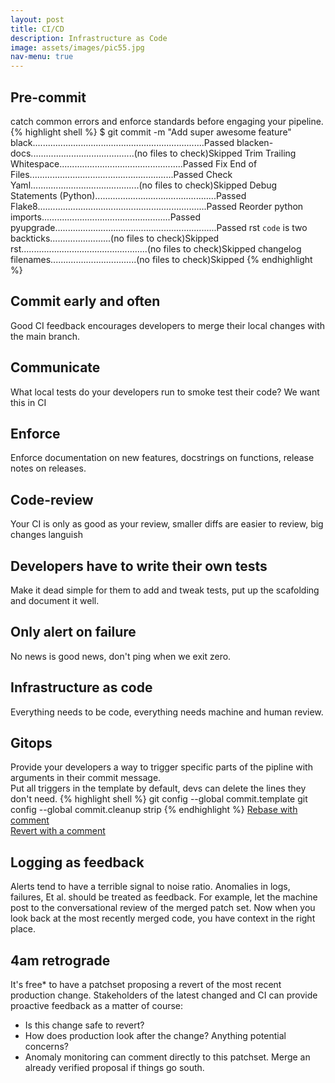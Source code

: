 ```yaml
---
layout: post
title: CI/CD
description: Infrastructure as Code
image: assets/images/pic55.jpg
nav-menu: true
---
```


Pre-commit
----------
catch common errors and enforce standards before engaging your pipeline.
{% highlight shell %}
$ git commit -m "Add super awesome feature"
black....................................................................Passed
blacken-docs.........................................(no files to check)Skipped
Trim Trailing Whitespace.................................................Passed
Fix End of Files.........................................................Passed
Check Yaml...........................................(no files to check)Skipped
Debug Statements (Python)................................................Passed
Flake8...................................................................Passed
Reorder python imports...................................................Passed
pyupgrade................................................................Passed
rst ``code`` is two backticks........................(no files to check)Skipped
rst..................................................(no files to check)Skipped
changelog filenames..................................(no files to check)Skipped
{% endhighlight %}


Commit early and often
----------------------
Good CI feedback encourages developers to merge their local changes with the main branch.

Communicate
-----------
What local tests do your developers run to smoke test their code? We want this in CI

Enforce
-------
Enforce documentation on new features, docstrings on functions, release notes on releases.

Code-review
-----------
Your CI is only as good as your review, smaller diffs are easier to review, big changes languish

Developers have to write their own tests
-----------------------------------------
Make it dead simple for them to add and tweak tests, put up the scafolding and document it well.

Only alert on failure
----------------------
No news is good news, don't ping when we exit zero.

Infrastructure as code
----------------------
Everything needs to be code, everything needs machine and human review.

Gitops
------
Provide your developers a way to trigger specific parts of the pipline with arguments
in their commit message.<br>
Put all triggers in the template by default, devs can delete the lines they don't need.
{% highlight shell %}
git config --global commit.template
git config --global commit.cleanup strip
{% endhighlight %}
[Rebase with comment](https://github.com/cirrus-actions/rebase)<br>
[Revert with a comment](https://github.com/marketplace/actions/automatic-revert)

Logging as feedback
-------------------
Alerts tend to have a terrible signal to noise ratio.
Anomalies in logs, failures, Et al. should be treated as feedback.
For example, let the machine post to the conversational review of the merged patch set.
Now when you look back at the most recently merged code, you have context in the right place.

4am retrograde
---------------
It's free* to have a patchset proposing a revert of the most recent production change.
Stakeholders of the latest changed and CI can provide proactive feedback as a matter of course:
  * Is this change safe to revert?
  * How does production look after the change? Anything potential concerns?
  * Anomaly monitoring can comment directly to this patchset.
Merge an already verified proposal if things go south.

